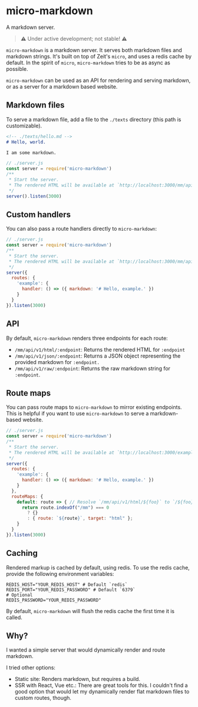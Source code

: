 # micro-markdown

A markdown server.

> ⚠️ Under active development; not stable! ⚠️

`micro-markdown` is a markdown server. It serves both markdown files and markdown strings. It's built on top of Zeit's `micro`, and uses a redis cache by default. In the spirit of `micro`, `micro-markdown` tries to be as async as possible.

`micro-markdown` can be used as an API for rendering and serving markdown, or as a server for a markdown based website.

## Markdown files

To serve a markdown file, add a file to the `./texts` directory (this path is customizable).

```md
<!-- ./texts/hello.md -->
# Hello, world.

I am some markdown.
```

```js
// ./server.js
const server = require('micro-markdown')
/**
 * Start the server.
 * The rendered HTML will be available at `http://localhost:3000/mm/api/v1/html/hello`
 */
server().listen(3000)
```

## Custom handlers

You can also pass a route handlers directly to `micro-markdown`:

```js
// ./server.js
const server = require('micro-markdown')
/**
 * Start the server.
 * The rendered HTML will be available at `http://localhost:3000/mm/api/v1/html/example`
 */
server({
  routes: {
    'example': {
      handler: () => ({ markdown: '# Hello, example.' })
    }
  }
}).listen(3000)
```

## API

By default, `micro-markdown` renders three endpoints for each route:

- `/mm/api/v1/html/:endpoint`: Returns the rendered HTML for `:endpoint`
- `/mm/api/v1/json/:endpoint`: Returns a JSON object representing the provided markdown for `:endpoint.`
- `/mm/api/v1/raw/:endpoint`: Returns the raw markdown string for `:endpoint`.

## Route maps

You can pass route maps to `micro-markdown` to mirror existing endpoints. This is helpful if you want to use `micro-markdown` to serve a markdown-based website.

```js
// ./server.js
const server = require('micro-markdown')
/**
 * Start the server.
 * The rendered HTML will be available at `http://localhost:3000/example`
 */
server({
  routes: {
    'example': {
      handler: () => ({ markdown: '# Hello, example.' })
    }
  },
  routeMaps: {
    default: route => { // Resolve `/mm/api/v1/html/${foo}` to `/${foo}`
      return route.indexOf("/mm") === 0
        ? {}
        : { route: `${route}`, target: "html" };
    }
  }
}).listen(3000)
```

## Caching

Rendered markup is cached by default, using redis. To use the redis cache, provide the following environment variables:

```
REDIS_HOST="YOUR_REDIS_HOST" # Default `redis`
REDIS_PORT="YOUR_REDIS_PASSWORD" # Default `6379`
# Optional
REDIS_PASSWORD="YOUR_REDIS_PASSWORD"
```

By default, `micro-markdown` will flush the redis cache the first time it is called.

## Why?

I wanted a simple server that would dynamically render and route markdown.

I tried other options:

- Static site: Renders markdown, but requires a build.
- SSR with React, Vue etc.: There are great tools for this. I couldn't find a good option that would let my dynamically render flat markdown files to custom routes, though.
